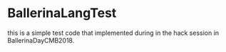 # BallerinaLangTest

this is a simple test code that implemented during in the hack session in BallerinaDayCMB2018.
